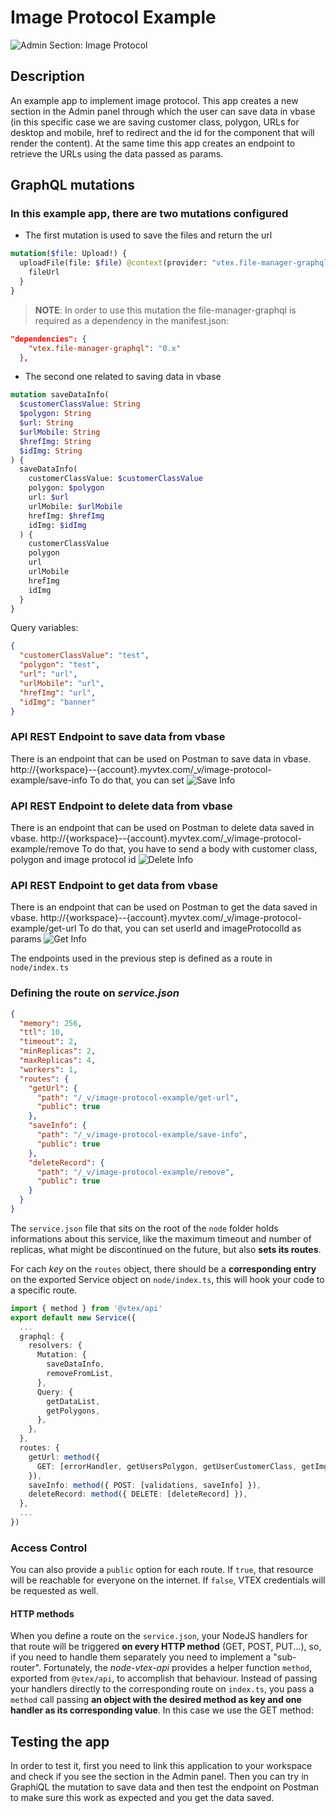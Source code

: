 # Image Protocol Example

![Admin Section: Image Protocol](../public//metadata/images/screenshots/desktop/desktop.png)

## Description

An example app to implement image protocol. This app creates a new section in the Admin panel through which the user can save data in vbase (in this specific case we are saving customer class, polygon, URLs for desktop and mobile, href to redirect and the id for the component that will render the content). At the same time this app creates an endpoint to retrieve the URLs using the data passed as params.

## GraphQL mutations

### In this example app, there are two mutations configured

- The first mutation is used to save the files and return the url

```graphql
mutation($file: Upload!) {
  uploadFile(file: $file) @context(provider: "vtex.file-manager-graphql") {
    fileUrl
  }
}
```

> **NOTE**: In order to use this mutation the file-manager-graphql is required as a dependency in the manifest.json:

```json
"dependencies": {
    "vtex.file-manager-graphql": "0.x"
  },
```

- The second one related to saving data in vbase

```graphql
mutation saveDataInfo(
  $customerClassValue: String
  $polygon: String
  $url: String
  $urlMobile: String
  $hrefImg: String
  $idImg: String
) {
  saveDataInfo(
    customerClassValue: $customerClassValue
    polygon: $polygon
    url: $url
    urlMobile: $urlMobile
    hrefImg: $hrefImg
    idImg: $idImg
  ) {
    customerClassValue
    polygon
    url
    urlMobile
    hrefImg
    idImg
  }
}
```

Query variables:

```json
{
  "customerClassValue": "test",
  "polygon": "test",
  "url": "url",
  "urlMobile": "url",
  "hrefImg": "url",
  "idImg": "banner"
}
```

### API REST Endpoint to save data from vbase

There is an endpoint that can be used on Postman to save data in vbase.
http://{workspace}--{account}.myvtex.com/\_v/image-protocol-example/save-info
To do that, you can set
![Save Info](../public/metadata/images/save-info.png)

### API REST Endpoint to delete data from vbase

There is an endpoint that can be used on Postman to delete data saved in vbase.
http://{workspace}--{account}.myvtex.com/\_v/image-protocol-example/remove
To do that, you have to send a body with customer class, polygon and image protocol id
![Delete Info](../public/metadata/images/delete-info.png)

### API REST Endpoint to get data from vbase

There is an endpoint that can be used on Postman to get the data saved in vbase.
http://{workspace}--{account}.myvtex.com/\_v/image-protocol-example/get-url
To do that, you can set userId and imageProtocolId as params
![Get Info](../public/metadata/images/get-info.png)

The endpoints used in the previous step is defined as a route in `node/index.ts`

### Defining the route on _service.json_

```json
{
  "memory": 256,
  "ttl": 10,
  "timeout": 2,
  "minReplicas": 2,
  "maxReplicas": 4,
  "workers": 1,
  "routes": {
    "getUrl": {
      "path": "/_v/image-protocol-example/get-url",
      "public": true
    },
    "saveInfo": {
      "path": "/_v/image-protocol-example/save-info",
      "public": true
    },
    "deleteRecord": {
      "path": "/_v/image-protocol-example/remove",
      "public": true
    }
  }
}
```

The `service.json` file that sits on the root of the `node` folder holds informations about this service, like the maximum timeout and number of replicas, what might be discontinued on the future, but also **sets its routes**.

For cach _key_ on the `routes` object, there should be a **corresponding entry** on the exported Service object on `node/index.ts`, this will hook your code to a specific route.

```ts
import { method } from '@vtex/api'
export default new Service({
  ...
  graphql: {
    resolvers: {
      Mutation: {
        saveDataInfo,
        removeFromList,
      },
      Query: {
        getDataList,
        getPolygons,
      },
    },
  },
  routes: {
    getUrl: method({
      GET: [errorHandler, getUsersPolygon, getUserCustomerClass, getImgUrl],
    }),
    saveInfo: method({ POST: [validations, saveInfo] }),
    deleteRecord: method({ DELETE: [deleteRecord] }),
  },
  ...
})
```

### Access Control

You can also provide a `public` option for each route. If `true`, that resource will be reachable for everyone on the internet. If `false`, VTEX credentials will be requested as well.

#### HTTP methods

When you define a route on the `service.json`, your NodeJS handlers for that route will be triggered **on every HTTP method** (GET, POST, PUT...), so, if you need to handle them separately you need to implement a "sub-router". Fortunately, the _node-vtex-api_ provides a helper function `method`, exported from `@vtex/api`, to accomplish that behaviour. Instead of passing your handlers directly to the corresponding route on `index.ts`, you pass a `method` call passing **an object with the desired method as key and one handler as its corresponding value**.
In this case we use the GET method:

## Testing the app

In order to test it, first you need to link this application to your workspace and check if you see the section in the Admin panel. Then you can try in GraphiQL the mutation to save data and then test the endpoint on Postman to make sure this work as expected and you get the data saved.
